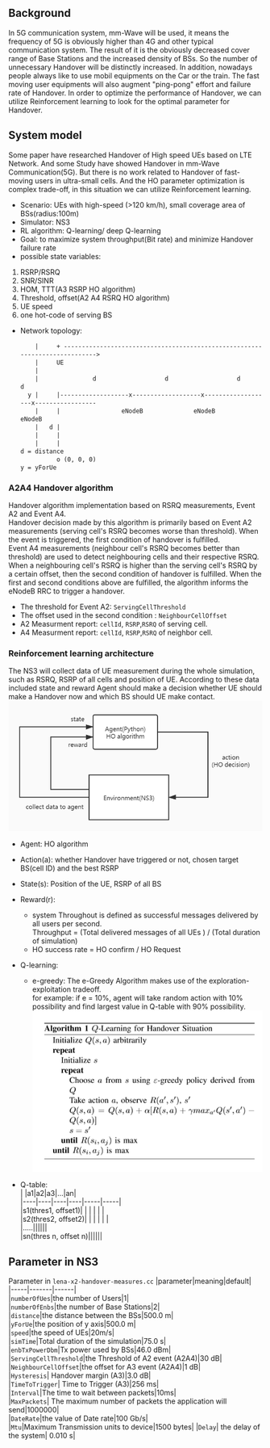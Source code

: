 ## Background
In 5G communication system, mm-Wave will be used, it means the frequency of 5G is obviously higher than 4G and other typical communication system. The result of it is the obviously decreased cover range of Base Stations and the increased density of BSs. So the number of unnecessary Handover will be distinctly increased. In addition, nowadays people always like to use mobil equipments on the Car or the train. The fast moving user equipments will also augment "ping-pong" effort and failure rate of Handover. In order to optimize the performance of Handover, we can utilize Reinforcement learning to look for the optimal parameter for Handover.
## System model  
Some paper have researched Handover of High speed UEs based on LTE Network. And some Study have showed Handover in mm-Wave Communication(5G). But there is no work related to Handover of fast-moving users in ultra-small cells. And the HO parameter optimization is complex trade-off, in this situation we can utilize Reinforcement learning.
* Scenario: UEs with high-speed (>120 km/h), small coverage area of BSs(radius:100m)
* Simulator: NS3
* RL algorithm: Q-learning/ deep Q-learning
* Goal: to maximize system throughput(Bit rate) and minimize Handover failure rate  
* possible state variables:  
1. RSRP/RSRQ 
2. SNR/SINR
3. HOM, TTT(A3 RSRP HO algorithm)
4. Threshold, offset(A2 A4 RSRQ HO algorithm)
5. UE speed
6. one hot-code of serving BS
* Network topology:
    
          |     + ---------------------------------------------------------------------------->
          |     UE
          |
          |               d                   d                   d                  d
        y |     |-------------------x-------------------x-------------------x-----------------
          |     |                 eNodeB              eNodeB              eNodeB
          |   d |
          |     |
          |     |                                                          d = distance
                o (0, 0, 0)                                                y = yForUe
### A2A4 Handover algorithm  
Handover algorithm implementation based on RSRQ measurements, Event A2 and Event A4.  
Handover decision made by this algorithm is primarily based on Event A2 measurements (serving cell's RSRQ becomes worse than threshold). When the event is triggered, the first condition of handover is fulfilled.  
Event A4 measurements (neighbour cell's RSRQ becomes better than threshold) are used to detect neighbouring cells and their respective RSRQ. When a neighbouring cell's RSRQ is higher than the serving cell's RSRQ by a certain offset, then the second condition of handover is fulfilled. When the first and second conditions above are fulfilled, the algorithm informs the eNodeB RRC to trigger a handover.  
* The threshold for Event A2: `ServingCellThreshold`    
* The offset used in the second condition : `NeighbourCellOffset`  
* A2 Measurment report: `cellId`, `RSRP`,`RSRQ` of serving cell.  
* A4 Measurment report: `cellId`, `RSRP`,`RSRQ` of neighbor cell.
### Reinforcement learning architecture  
The NS3 will collect data of UE measurement during the whole simulation, such as RSRQ, RSRP of all cells and position of UE. According to these data included state and reward Agent should make a decision whether UE should make a Handover now and which BS should UE make contact.  
![](https://github.com/yongzhe4869/Studienarbeit/blob/main/Figure/system.jpg)   
 
* Agent: HO algorithm 
* Action(a): whether Handover have triggered or not, chosen target BS(cell ID) and the best RSRP  
* State(s): Position of the UE, RSRP of all BS 
* Reward(r): 
    * system Throughout is defined as successful messages delivered by all users per second.  
    Throughput =  (Total delivered messages of all UEs ) / (Total duration of simulation)
    * HO success rate = HO confirm / HO Request  
* Q-learning:  
    * e-greedy: The e-Greedy Algorithm makes use of the exploration-exploitation tradeoff.  
  for example: if e = 10%, agent will take random action with 10% possibility and find largest value in Q-table with 90% possibility.
 ![](https://github.com/yongzhe4869/Studienarbeit/blob/main/Figure/Q%20learning.PNG)   
 
* Q-table:   
   | |a1|a2|a3|...|an|  
   |----|----|----|----|-----|-----|  
   |s1(thres1, offset1)| | | | | |  
   |s2(thres2, offset2)| | | | | |  
   |.....||||||  
   |sn(thres n, offset n)||||||  


## Parameter in NS3  
Parameter in `lena-x2-handover-measures.cc`
|parameter|meaning|default|    
|-----|-------|------|  
|`numberOfUes`|the number of Users|1|  
|`numberOfEnbs`|the number of Base Stations|2|  
|`distance`|the distance between the BSs|500.0 m|  
|`yForUe`|the position of y axis|500.0 m|  
|`speed`|the speed of UEs|20m/s|  
|`simTime`|Total duration of the simulation|75.0 s|  
|`enbTxPowerDbm`|Tx power used by BSs|46.0 dBm|  
|`ServingCellThreshold`|the Threshold of A2 event (A2A4)|30 dB|  
|`NeighbourCellOffset`|the offset for A3 event (A2A4)|1 dB|  
|`Hysteresis`| Handover margin (A3)|3.0 dB|  
|`TimeToTrigger`| Time to Trigger (A3)|256 ms|  
|`Interval`|The time to wait between packets|10ms|  
|`MaxPackets`| The maximum number of packets the application will send|1000000|  
|`DateRate`|the value of Date rate|100 Gb/s|  
|`Mtu`|Maximum Transmission units to device|1500 bytes|
|`Delay`| the delay of the system| 0.010 s|  
 
 

